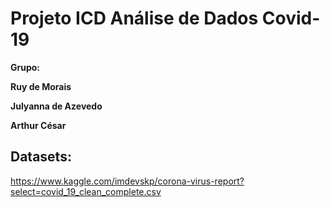 # Projeto ICD Análise de Dados Covid-19
**Grupo:**

**Ruy de Morais**

**Julyanna de Azevedo**

**Arthur César**


Datasets:
---
https://www.kaggle.com/imdevskp/corona-virus-report?select=covid_19_clean_complete.csv
